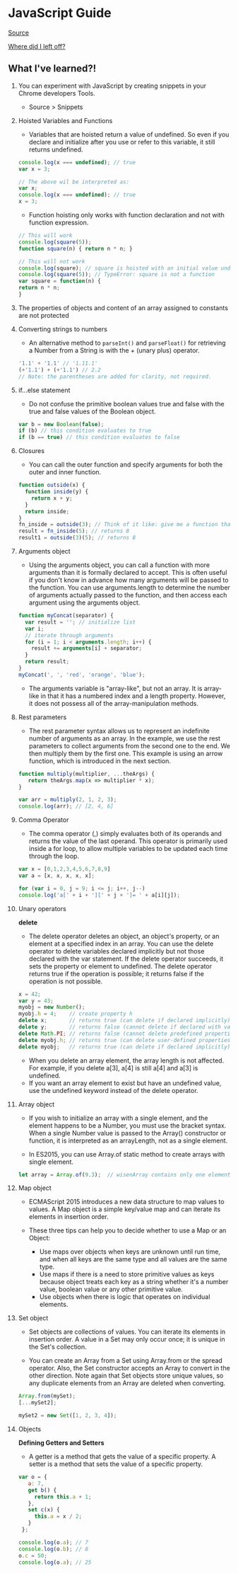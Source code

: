 # JavaScript Guide

[Source](https://developer.mozilla.org/en-US/docs/Web/JavaScript/Guide/Introduction)

[Where did I left off?](https://developer.mozilla.org/en-US/docs/Web/JavaScript/Guide/Using_promises)

## What I've learned?!

1. You can experiment with JavaScript by creating snippets in your Chrome developers Tools.

   * Source > Snippets

1. Hoisted Variables and Functions

   * Variables that are hoisted return a value of undefined. So even if you declare and initialize after you use or refer to this variable, it still returns undefined. 
   
   ```javascript
   console.log(x === undefined); // true
   var x = 3;
   
   // The above wil be interpreted as:
   var x;
   console.log(x === undefined); // true
   x = 3;
   ```
   *  Function hoisting only works with function declaration and not with function expression.
   ```javascript
   // This will work
   console.log(square(5));
   function square(n) { return n * n; }
   
   // This will not work
   console.log(square); // square is hoisted with an initial value undefined.
   console.log(square(5)); // TypeError: square is not a function
   var square = function(n) { 
   return n * n; 
   }
   ```

1. The properties of objects and content of an array assigned to constants are not protected

1. Converting strings to numbers

   * An alternative method to `parseInt()` and `parseFloat()` for retrieving a Number from a String is with the + (unary plus) operator.
   
   ```javascript
   '1.1' + '1.1' // '1.11.1'
   (+'1.1') + (+'1.1') // 2.2   
   // Note: the parentheses are added for clarity, not required.
   ```
1. if...else statement

   * Do not confuse the primitive boolean values true and false with the true and false values of the Boolean object.

   ```javascript
   var b = new Boolean(false);
   if (b) // this condition evaluates to true
   if (b == true) // this condition evaluates to false
   ```
1. Closures

   * You can call the outer function and specify arguments for both the outer and inner function.
  
   ```javascript
   function outside(x) {
     function inside(y) {
       return x + y;
     }
     return inside;
   }
   fn_inside = outside(3); // Think of it like: give me a function that adds 3 to whatever you give it
   result = fn_inside(5); // returns 8
   result1 = outside(3)(5); // returns 8
   ```
1. Arguments object

   * Using the arguments object, you can call a function with more arguments than it is formally declared to accept. This is often useful if you don't know in advance how many arguments will be passed to the function. You can use arguments.length to determine the number of arguments actually passed to the function, and then access each argument using the arguments object.
   
   ```javascript
   function myConcat(separator) {
     var result = ''; // initialize list
     var i;
     // iterate through arguments
     for (i = 1; i < arguments.length; i++) {
       result += arguments[i] + separator;
     }
     return result;
   }
   myConcat(', ', 'red', 'orange', 'blue');
   ```
   * The arguments variable is "array-like", but not an array. It is array-like in that it has a numbered index and a length property. However, it does not possess all of the array-manipulation methods.
   
1. Rest parameters
   * The rest parameter syntax allows us to represent an indefinite number of arguments as an array. In the example, we use the rest parameters to collect arguments from the second one to the end. We then multiply them by the first one. This example is using an arrow function, which is introduced in the next section.
   
   ```javascript
   function multiply(multiplier, ...theArgs) {
      return theArgs.map(x => multiplier * x);
   }

   var arr = multiply(2, 1, 2, 3);
   console.log(arr); // [2, 4, 6]
   ```
1. Comma Operator

   * The comma operator (,) simply evaluates both of its operands and returns the value of the last operand. This operator is primarily used inside a for loop, to allow multiple variables to be updated each time through the loop.
   
   ```javascript
   var x = [0,1,2,3,4,5,6,7,8,9]
   var a = [x, x, x, x, x];

   for (var i = 0, j = 9; i <= j; i++, j--)
   console.log('a[' + i + '][' + j + ']= ' + a[i][j]);
   ```
   
1. Unary operators

   **delete**
   
   * The delete operator deletes an object, an object's property, or an element at a specified index in an array. You can use the delete operator to delete variables declared implicitly but not those declared with the var statement. If the delete operator succeeds, it sets the property or element to undefined. The delete operator returns true if the operation is possible; it returns false if the operation is not possible.
   
   ```javascript
   x = 42;
   var y = 43;
   myobj = new Number();
   myobj.h = 4;    // create property h
   delete x;       // returns true (can delete if declared implicitly)
   delete y;       // returns false (cannot delete if declared with var)
   delete Math.PI; // returns false (cannot delete predefined properties)
   delete myobj.h; // returns true (can delete user-defined properties)
   delete myobj;   // returns true (can delete if declared implicitly)
   ```
   * When you delete an array element, the array length is not affected. For example, if you delete a[3], a[4] is still a[4] and a[3] is undefined.
   * If you want an array element to exist but have an undefined value, use the undefined keyword instead of the delete operator.

1. Array object

   * If you wish to initialize an array with a single element, and the element happens to be a Number, you must use the bracket syntax. When a single Number value is passed to the Array() constructor or function, it is interpreted as an arrayLength, not as a single element.
   
   * In ES2015, you can use Array.of static method to create arrays with single element.
   
   ```javascript
   let array = Array.of(9.3);  // wisenArray contains only one element 9.3
   ```
1. Map object 

   * ECMAScript 2015 introduces a new data structure to map values to values. A Map object is a simple key/value map and can iterate its elements in insertion order.
   
   * These three tips can help you to decide whether to use a Map or an Object:
  
      * Use maps over objects when keys are unknown until run time, and when all keys are the same type and all values are the same type.
      * Use maps if there is a need to store primitive values as keys because object treats each key as a string whether it's a number value, boolean value or any other primitive value.
      * Use objects when there is logic that operates on individual elements.
   
1. Set object 

   * Set objects are collections of values. You can iterate its elements in insertion order. A value in a Set may only occur once; it is unique in the Set's collection.
   
   * You can create an Array from a Set using Array.from or the spread operator. Also, the Set constructor accepts an Array to convert in the other direction. Note again that Set objects store unique values, so any duplicate elements from an Array are deleted when converting.
   
   ```javascript
   Array.from(mySet);
   [...mySet2];

   mySet2 = new Set([1, 2, 3, 4]);
   ```
1. Objects

   **Defining Getters and Setters**
    
   * A getter is a method that gets the value of a specific property. A setter is a method that sets the value of a specific property.
   
   ```javascript
   var o = {
      a: 7,
      get b() { 
        return this.a + 1;
      },
      set c(x) {
        this.a = x / 2;
      }
    };

   console.log(o.a); // 7
   console.log(o.b); // 8
   o.c = 50;
   console.log(o.a); // 25
   ```
